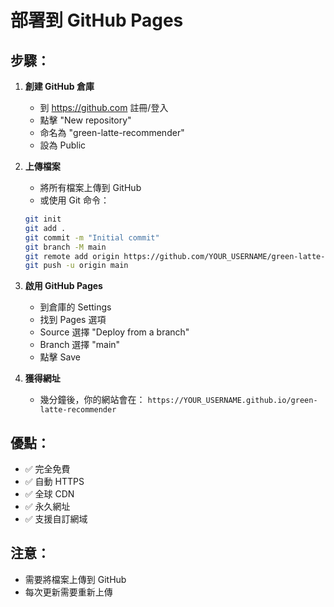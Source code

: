 # 部署到 GitHub Pages

## 步驟：

1. **創建 GitHub 倉庫**
   - 到 https://github.com 註冊/登入
   - 點擊 "New repository"
   - 命名為 "green-latte-recommender"
   - 設為 Public

2. **上傳檔案**
   - 將所有檔案上傳到 GitHub
   - 或使用 Git 命令：
   ```bash
   git init
   git add .
   git commit -m "Initial commit"
   git branch -M main
   git remote add origin https://github.com/YOUR_USERNAME/green-latte-recommender.git
   git push -u origin main
   ```

3. **啟用 GitHub Pages**
   - 到倉庫的 Settings
   - 找到 Pages 選項
   - Source 選擇 "Deploy from a branch"
   - Branch 選擇 "main"
   - 點擊 Save

4. **獲得網址**
   - 幾分鐘後，你的網站會在：
   `https://YOUR_USERNAME.github.io/green-latte-recommender`

## 優點：
- ✅ 完全免費
- ✅ 自動 HTTPS
- ✅ 全球 CDN
- ✅ 永久網址
- ✅ 支援自訂網域

## 注意：
- 需要將檔案上傳到 GitHub
- 每次更新需要重新上傳

